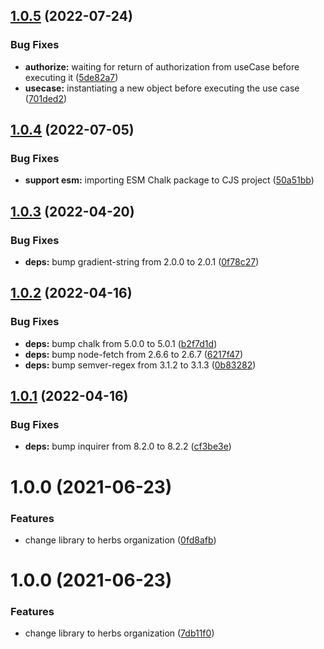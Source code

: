 ## [1.0.5](https://github.com/herbsjs/herbs2repl/compare/v1.0.4...v1.0.5) (2022-07-24)


### Bug Fixes

* **authorize:** waiting for return of authorization from useCase before executing it ([5de82a7](https://github.com/herbsjs/herbs2repl/commit/5de82a7d449e390141a174c883cfab161b9e3526))
* **usecase:** instantiating a new object before executing the use case ([701ded2](https://github.com/herbsjs/herbs2repl/commit/701ded2d6e5cf3207ab9ac41448af5db02f8efeb))

## [1.0.4](https://github.com/herbsjs/herbs2repl/compare/v1.0.3...v1.0.4) (2022-07-05)


### Bug Fixes

* **support esm:** importing ESM Chalk package to CJS project ([50a51bb](https://github.com/herbsjs/herbs2repl/commit/50a51bb7f86f0f8710c3e0f3a96f896e5f76480f))

## [1.0.3](https://github.com/herbsjs/herbs2repl/compare/v1.0.2...v1.0.3) (2022-04-20)


### Bug Fixes

* **deps:** bump gradient-string from 2.0.0 to 2.0.1 ([0f78c27](https://github.com/herbsjs/herbs2repl/commit/0f78c278979d5d89c22f93bbdc21c7b4124cc3ae))

## [1.0.2](https://github.com/herbsjs/herbs2repl/compare/v1.0.1...v1.0.2) (2022-04-16)


### Bug Fixes

* **deps:** bump chalk from 5.0.0 to 5.0.1 ([b2f7d1d](https://github.com/herbsjs/herbs2repl/commit/b2f7d1dd3dde00d769bbc31f3182ee95a3e61a2c))
* **deps:** bump node-fetch from 2.6.6 to 2.6.7 ([6217f47](https://github.com/herbsjs/herbs2repl/commit/6217f471bce6348f00bbfac5f1300e1d0e5cf8c4))
* **deps:** bump semver-regex from 3.1.2 to 3.1.3 ([0b83282](https://github.com/herbsjs/herbs2repl/commit/0b83282073dd37edb04a03a40e6887c2202dbace))

## [1.0.1](https://github.com/herbsjs/herbs2repl/compare/v1.0.0...v1.0.1) (2022-04-16)


### Bug Fixes

* **deps:** bump inquirer from 8.2.0 to 8.2.2 ([cf3be3e](https://github.com/herbsjs/herbs2repl/commit/cf3be3ed1242bf46fe09da6c987cbe849fe17403))

# 1.0.0 (2021-06-23)


### Features

* change library to herbs organization ([0fd8afb](https://github.com/herbsjs/herbs2repl/commit/0fd8afbba9235f8587cbae6e3b6bae004ac796e6))

# 1.0.0 (2021-06-23)


### Features

* change library to herbs organization ([7db11f0](https://github.com/herbsjs/gotu/commit/7db11f0ee1661431fe2b3732cbff7bb59e067611))
